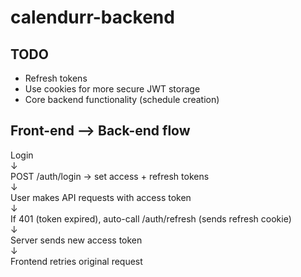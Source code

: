 # calendurr-backend

## TODO
* Refresh tokens
* Use cookies for more secure JWT storage
* Core backend functionality (schedule creation)

## Front-end --> Back-end flow
Login \
↓ \
POST /auth/login → set access + refresh tokens \
↓ \
User makes API requests with access token \
↓ \
If 401 (token expired), auto-call /auth/refresh (sends refresh cookie) \
↓ \
Server sends new access token \
↓ \
Frontend retries original request
